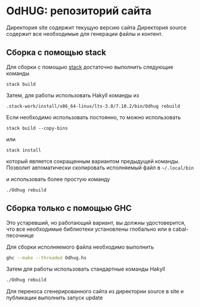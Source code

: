 OdHUG: репозиторий сайта
========================

Директория site содержит текущую версию сайта
Директория source содержит все необходимые для генерации файлы и контент.

## Сборка с помощью stack

Для сборки с помощью [stack](https://github.com/commercialhaskell/stack) достаточно выполнить следующие команды

```
stack build
```

Затем, для работы использовать Hakyll команды из

```
.stack-work/install/x86_64-linux/lts-3.8/7.10.2/bin/Odhug rebuild
```

Если необходимо использовать постоянно, то можно использовать
```
stack build --copy-bins 
```
или 
```
stack install 
```
который является сокращенным вариантом предыдущей команды. Позволит автоматически скопировать исполняемый файл в 
`~/.local/bin `

и использовать более простую команду
```
./Odhug rebuild
```

## Сборка только с помощью GHC

Это устаревший, но работающий вариант, вы должны удостоверится, что все необходимые
библиотеки установлены глобально или в cabal-песочнице

Для сборки исполняемого файла необходимо выполнить
```bash
ghc --make --threaded Odhug.hs
```
Затем для работы использовать стандартные команды Hakyll
```bash
./Odhug rebuild
```
Для переноса сгенерированного сайта из директории source в site и публикации выполнить запуск update
